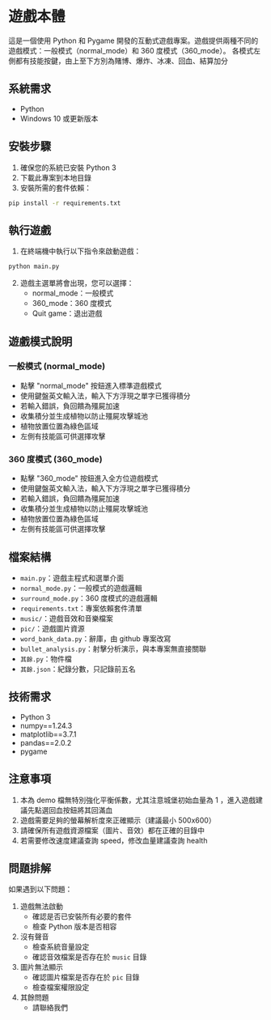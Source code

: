 # 遊戲本體

這是一個使用 Python 和 Pygame 開發的互動式遊戲專案。遊戲提供兩種不同的遊戲模式：一般模式（normal_mode）和 360 度模式（360_mode）。
各模式左側都有技能按鍵，由上至下方別為賭博、爆炸、冰凍、回血、結算加分

## 系統需求

- Python
- Windows 10 或更新版本

## 安裝步驟

1. 確保您的系統已安裝 Python 3
2. 下載此專案到本地目錄
3. 安裝所需的套件依賴：

```bash
pip install -r requirements.txt
```

## 執行遊戲

1. 在終端機中執行以下指令來啟動遊戲：

```bash
python main.py
```

2. 遊戲主選單將會出現，您可以選擇：
   - normal_mode：一般模式
   - 360_mode：360 度模式
   - Quit game：退出遊戲

## 遊戲模式說明

### 一般模式 (normal_mode)

- 點擊 "normal_mode" 按鈕進入標準遊戲模式
- 使用鍵盤英文輸入法，輸入下方浮現之單字已獲得積分
- 若輸入錯誤，負回饋為殭屍加速
- 收集積分並生成植物以防止殭屍攻擊城池
- 植物放置位置為綠色區域
- 左側有技能區可供選擇攻擊

### 360 度模式 (360_mode)

- 點擊 "360_mode" 按鈕進入全方位遊戲模式
- 使用鍵盤英文輸入法，輸入下方浮現之單字已獲得積分
- 若輸入錯誤，負回饋為殭屍加速
- 收集積分並生成植物以防止殭屍攻擊城池
- 植物放置位置為綠色區域
- 左側有技能區可供選擇攻擊

## 檔案結構

- `main.py`：遊戲主程式和選單介面
- `normal_mode.py`：一般模式的遊戲邏輯
- `surround_mode.py`：360 度模式的遊戲邏輯
- `requirements.txt`：專案依賴套件清單
- `music/`：遊戲音效和音樂檔案
- `pic/`：遊戲圖片資源
- `word_bank_data.py`：辭庫，由 github 專案改寫
- `bullet_analysis.py`：射擊分析演示，與本專案無直接關聯
- `其餘.py`：物件檔
- `其餘.json`：紀錄分數，只記錄前五名

## 技術需求

- Python 3
- numpy==1.24.3
- matplotlib==3.7.1
- pandas==2.0.2
- pygame

## 注意事項

1. 本為 demo 檔無特別強化平衡係數，尤其注意城堡初始血量為 1 ，進入遊戲建議先點選回血按鈕將其回滿血
2. 遊戲需要足夠的螢幕解析度來正確顯示（建議最小 500x600）
3. 請確保所有遊戲資源檔案（圖片、音效）都在正確的目錄中
4. 若需要修改速度建議查詢 speed，修改血量建議查詢 health

## 問題排解

如果遇到以下問題：

1. 遊戲無法啟動
   - 確認是否已安裝所有必要的套件
   - 檢查 Python 版本是否相容
2. 沒有聲音
   - 檢查系統音量設定
   - 確認音效檔案是否存在於 `music` 目錄
3. 圖片無法顯示
   - 確認圖片檔案是否存在於 `pic` 目錄
   - 檢查檔案權限設定
4. 其餘問題
   - 請聯絡我們
